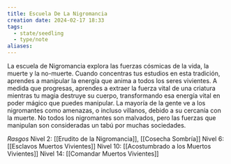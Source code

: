 ```yaml
---
title: Escuela De La Nigromancia
creation date: 2024-02-17 18:33
tags:
  - state/seedling
  - type/note
aliases:
---
```

La escuela de Nigromancia explora las fuerzas cósmicas de la vida, la muerte y la no-muerte. Cuando concentras tus estudios en esta tradición, aprendes a manipular la energía que anima a todos los seres vivientes. A medida que progresas, aprendes a extraer la fuerza vital de una criatura mientras tu magia destruye su cuerpo, transformando esa energía vital en poder mágico que puedes manipular.
La mayoría de la gente ve a los nigromantes como amenazas, o incluso villanos, debido a su cercanía con la muerte. No todos los nigromantes son malvados, pero las fuerzas que manipulan son consideradas un tabú por muchas sociedades.


*Rasgos*
Nivel 2: [[Erudito de la Nigromancia]], [[Cosecha Sombría]]
Nivel 6: [[Esclavos Muertos Vivientes]]
Nivel 10: [[Acostumbrado a los Muertos Vivientes]]
Nivel 14: [[Comandar Muertos Vivientes]]
